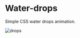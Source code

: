 # Water-drops
Simple CSS water drops animation.

![drops](https://user-images.githubusercontent.com/96692767/153073584-3430b507-a603-4edd-b7d9-7eedbcbb0d22.gif)


